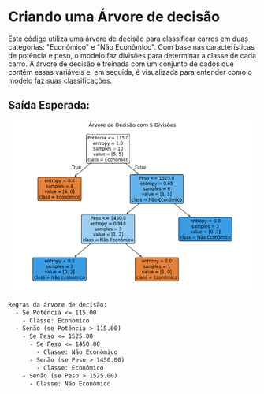 # Criando uma Árvore de decisão
Este código utiliza uma árvore de decisão para classificar carros em duas categorias: "Econômico" e "Não Econômico". Com base nas características de potência e peso, o modelo faz divisões para determinar a classe de cada carro. A árvore de decisão é treinada com um conjunto de dados que contém essas variáveis e, em seguida, é visualizada para entender como o modelo faz suas classificações. 

## Saída Esperada:

![Gráfico gerado](../../imagens/grafico7.png)

``````text
Regras da árvore de decisão:
  - Se Potência <= 115.00
    - Classe: Econômico
  - Senão (se Potência > 115.00)
    - Se Peso <= 1525.00
      - Se Peso <= 1450.00
        - Classe: Não Econômico
      - Senão (se Peso > 1450.00)
        - Classe: Econômico
    - Senão (se Peso > 1525.00)
      - Classe: Não Econômico
``````
